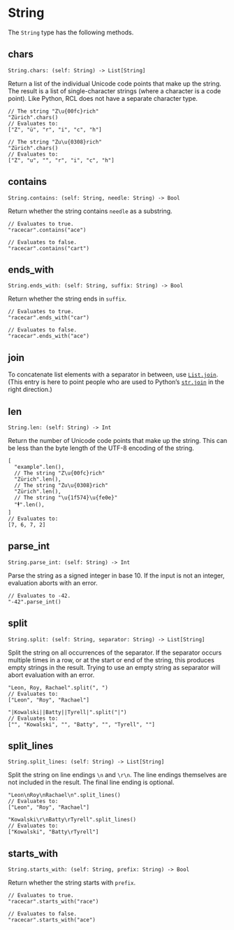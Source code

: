 # String

The `String` type has the following methods.

## chars

    String.chars: (self: String) -> List[String]

Return a list of the individual Unicode code points that make up the string. The
result is a list of single-character strings (where a character is a code point).
Like Python, <abbr>RCL</abbr> does not have a separate character type.

```rcl
// The string "Z\u{00fc}rich"
"Zürich".chars()
// Evaluates to:
["Z", "ü", "r", "i", "c", "h"]

// The string "Zu\u{0308}rich"
"Zürich".chars()
// Evaluates to:
["Z", "u", "̈", "r", "i", "c", "h"]
```

## contains

    String.contains: (self: String, needle: String) -> Bool

Return whether the string contains `needle` as a substring.

```rcl
// Evaluates to true.
"racecar".contains("ace")

// Evaluates to false.
"racecar".contains("cart")
```

## ends_with

    String.ends_with: (self: String, suffix: String) -> Bool

Return whether the string ends in `suffix`.

```rcl
// Evaluates to true.
"racecar".ends_with("car")

// Evaluates to false.
"racecar".ends_with("ace")
```

## join

To concatenate list elements with a separator in between,
use [`List.join`](type_list.md#join).
(This entry is here to point people who are used to Python’s
[`str.join`](https://docs.python.org/3/library/stdtypes.html#str.join)
in the right direction.)

## len

    String.len: (self: String) -> Int

Return the number of Unicode code points that make up the string. This can be
less than the byte length of the <abbr>UTF-8</abbr> encoding of the string.

```rcl
[
  "example".len(),
  // The string "Z\u{00fc}rich"
  "Zürich".len(),
  // The string "Zu\u{0308}rich"
  "Zürich".len(),
  // The string "\u{1f574}\u{fe0e}"
  "🕴︎".len(),
]
// Evaluates to:
[7, 6, 7, 2]
```

## parse_int

    String.parse_int: (self: String) -> Int

Parse the string as a signed integer in base 10. If the input is not an integer,
evaluation aborts with an error.

```rcl
// Evaluates to -42.
"-42".parse_int()
```

## split

    String.split: (self: String, separator: String) -> List[String]

Split the string on all occurrences of the separator. If the separator occurs
multiple times in a row, or at the start or end of the string, this produces
empty strings in the result. Trying to use an empty string as separator will
abort evaluation with an error.

```rcl
"Leon, Roy, Rachael".split(", ")
// Evaluates to:
["Leon", "Roy", "Rachael"]

"|Kowalski||Batty||Tyrell|".split("|")
// Evaluates to:
["", "Kowalski", "", "Batty", "", "Tyrell", ""]
```

## split_lines

    String.split_lines: (self: String) -> List[String]

Split the string on line endings `\n` and `\r\n`. The line endings themselves
are not included in the result. The final line ending is optional.

```rcl
"Leon\nRoy\nRachael\n".split_lines()
// Evaluates to:
["Leon", "Roy", "Rachael"]

"Kowalski\r\nBatty\rTyrell".split_lines()
// Evaluates to:
["Kowalski", "Batty\rTyrell"]
```

## starts_with

    String.starts_with: (self: String, prefix: String) -> Bool

Return whether the string starts with `prefix`.

```rcl
// Evaluates to true.
"racecar".starts_with("race")

// Evaluates to false.
"racecar".starts_with("ace")
```
